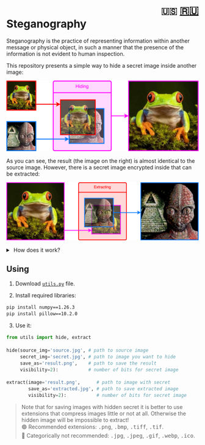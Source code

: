 <h1><div align="right">
<code>🇺🇸</code> 
<a href="README-RU.md">🇷🇺</a>
</div>
Steganography
</h1>

Steganography is the practice of representing information within another message or physical object, in such a manner that the presence of the information is not evident to human inspection.

This repository presents a simple way to hide a secret image inside another image:

![hiding](assets/EN_hiding.png)

As you can see, the result (the image on the right) is almost identical to the source image. However, there is a secret image encrypted inside that can be extracted:

![unhiding](assets/EN_extracting.png)

<details>
<summary>&nbsp;How does it work?</summary>
<blockquote></blockquote>
<blockquote>
The essence of the method is to take N high bits of each pixel in each of the three channels (R, G, B) of the secret image and insert them in place of N low bits of the source image. For example, if N = 2:
<blockquote></blockquote>

![how to hide](assets/hiding.png)

The color of the source image is almost unchanged because the difference in the low bits is hard to distinguish by eye. To then extract the secret from such an image, it is necessary to shift N low bits to the place of the high bits:

![how to exctract](assets/extracting.png)

Obviously, the secret image became lower quality after extraction. The more bits are allocated to it, the more quality it will retain, but also the more likely it will be detected by eye in the source image.
</blockquote>
</details>

## Using

1. Download [`utils.py`](utils.py) file. 

2. Install required libraries:
```bash
pip install numpy==1.26.3
pip install pillow==10.2.0
```

3. Use it:
```Python
from utils import hide, extract

hide(source_img='source.jpg', # path to source image
     secret_img='secret.jpg', # path to image you want to hide
     save_as='result.png',    # path to save the result
     visibility=2):           # number of bits for secret image

extract(image='result.png',      # path to image with secret
        save_as='extracted.jpg', # path to save extracted image
        visibility=2):           # number of bits for secret image
```

> Note that for saving images with hidden secret it is better to use extensions that compress images little or not at all. Otherwise the hidden image will be impossible to extract! <br>
:green_circle: Recommended extensions: <kbd>.png</kbd>, <kbd>.bmp</kbd>, <kbd>.tiff</kbd>, <kbd>.tif</kbd>.<br>
:red_circle: Сategorically not recommended: <kbd>.jpg</kbd>, <kbd>.jpeg</kbd>, <kbd>.gif</kbd>, <kbd>.webp</kbd>, <kbd>.ico</kbd>.